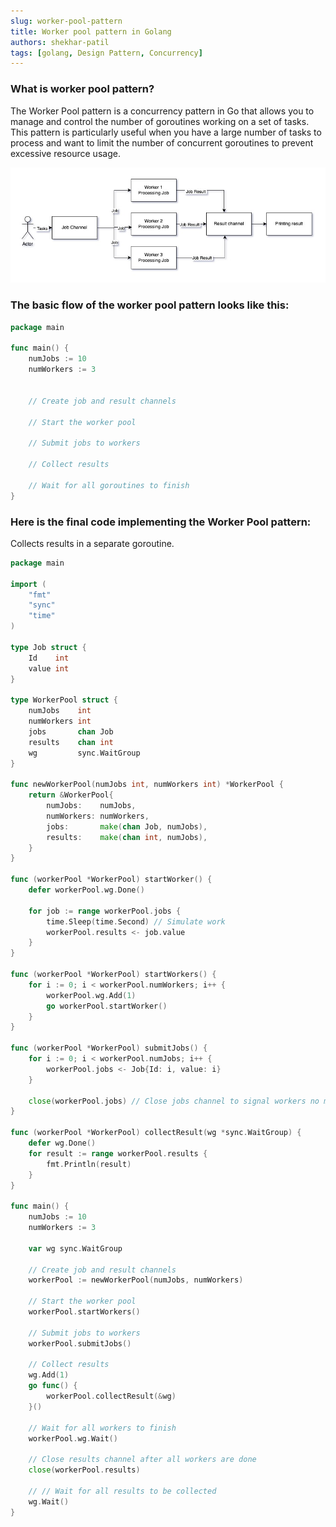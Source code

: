 ```yaml
---
slug: worker-pool-pattern
title: Worker pool pattern in Golang
authors: shekhar-patil
tags: [golang, Design Pattern, Concurrency]
---
```


### What is worker pool pattern?

The Worker Pool pattern is a concurrency pattern in Go that allows you to manage and control the number of goroutines working on a set of tasks. This pattern is particularly useful when you have a large number of tasks to process and want to limit the number of concurrent goroutines to prevent excessive resource usage.

![Worker pool pattern](./worker-pool-pattern.jpg)

<!--truncate-->

### The basic flow of the worker pool pattern looks like this:

```go
package main

func main() {
	numJobs := 10
	numWorkers := 3


	// Create job and result channels
	
	// Start the worker pool

	// Submit jobs to workers

	// Collect results

	// Wait for all goroutines to finish
}
```

### Here is the final code implementing the Worker Pool pattern:

Collects results in a separate goroutine. 

```go 
package main

import (
	"fmt"
	"sync"
	"time"
)

type Job struct {
	Id    int
	value int
}

type WorkerPool struct {
	numJobs    int
	numWorkers int
	jobs       chan Job
	results    chan int
	wg         sync.WaitGroup
}

func newWorkerPool(numJobs int, numWorkers int) *WorkerPool {
	return &WorkerPool{
		numJobs:    numJobs,
		numWorkers: numWorkers,
		jobs:       make(chan Job, numJobs),
		results:    make(chan int, numJobs),
	}
}

func (workerPool *WorkerPool) startWorker() {
	defer workerPool.wg.Done()

	for job := range workerPool.jobs {
		time.Sleep(time.Second) // Simulate work
		workerPool.results <- job.value
	}
}

func (workerPool *WorkerPool) startWorkers() {
	for i := 0; i < workerPool.numWorkers; i++ {
		workerPool.wg.Add(1)
		go workerPool.startWorker()
	}
}

func (workerPool *WorkerPool) submitJobs() {
	for i := 0; i < workerPool.numJobs; i++ {
		workerPool.jobs <- Job{Id: i, value: i}
	}

	close(workerPool.jobs) // Close jobs channel to signal workers no more jobs
}

func (workerPool *WorkerPool) collectResult(wg *sync.WaitGroup) {
	defer wg.Done()
	for result := range workerPool.results {
		fmt.Println(result)
	}
}

func main() {
	numJobs := 10
	numWorkers := 3

	var wg sync.WaitGroup

	// Create job and result channels
	workerPool := newWorkerPool(numJobs, numWorkers)

	// Start the worker pool
	workerPool.startWorkers()

	// Submit jobs to workers
	workerPool.submitJobs()

	// Collect results
	wg.Add(1)
	go func() {
		workerPool.collectResult(&wg)
	}()

	// Wait for all workers to finish
	workerPool.wg.Wait()

	// Close results channel after all workers are done
	close(workerPool.results)

	// // Wait for all results to be collected
	wg.Wait()
}

```